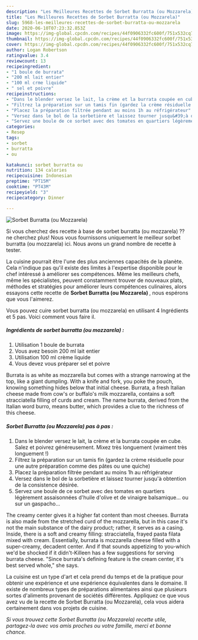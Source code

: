 ```yaml
---
description: "Les Meilleures Recettes de Sorbet Burratta (ou Mozzarela)"
title: "Les Meilleures Recettes de Sorbet Burratta (ou Mozzarela)"
slug: 5968-les-meilleures-recettes-de-sorbet-burratta-ou-mozzarela
date: 2020-06-10T07:23:32.853Z
image: https://img-global.cpcdn.com/recipes/44f0906332fc600f/751x532cq70/sorbet-burratta-ou-mozzarela-photo-principale-de-la-recette.jpg
thumbnail: https://img-global.cpcdn.com/recipes/44f0906332fc600f/751x532cq70/sorbet-burratta-ou-mozzarela-photo-principale-de-la-recette.jpg
cover: https://img-global.cpcdn.com/recipes/44f0906332fc600f/751x532cq70/sorbet-burratta-ou-mozzarela-photo-principale-de-la-recette.jpg
author: Logan Robertson
ratingvalue: 3.4
reviewcount: 13
recipeingredient:
- "1 boule de burrata"
- "200 ml lait entier"
- "100 ml crme liquide"
- " sel et poivre"
recipeinstructions:
- "Dans le blender versez le lait, la crème et la burrata coupée en cube. Salez et poivrez généreusement. Mixez très longuement (vraiment très longuement !)"
- "Filtrez la préparation sur un tamis fin (gardez la crème résiduelle pour une autre préparation comme des pâtes ou une quiche)"
- "Placez la préparation filtrée pendant au moins 1h au réfrigérateur"
- "Versez dans le bol de la sorbetière et laissez tourner jusqu&#39;à obtention de la consistence désirée."
- "Servez une boule de ce sorbet avec des tomates en quartiers légèrement assaisonnées d&#39;huile d&#39;olive et de vinaigre balsamique... ou sur un gaspacho..."
categories:
- Resep
tags:
- sorbet
- burratta
- ou

katakunci: sorbet burratta ou 
nutrition: 134 calories
recipecuisine: Indonesian
preptime: "PT15M"
cooktime: "PT43M"
recipeyield: "3"
recipecategory: Dinner

---
```



![Sorbet Burratta (ou Mozzarela)](https://img-global.cpcdn.com/recipes/44f0906332fc600f/751x532cq70/sorbet-burratta-ou-mozzarela-photo-principale-de-la-recette.jpg)

Si vous cherchez des recette à base de sorbet burratta (ou mozzarela) ?? ne cherchez plus! Nous vous fournissons uniquement le meilleur sorbet burratta (ou mozzarela) ici. Nous avons un grand nombre de recette à tester.

La cuisine pourrait être l'une des plus anciennes capacités de la planète. Cela n'indique pas qu'il existe des limites à l'expertise disponible pour le chef intéressé à améliorer ses compétences. Même les meilleurs chefs, même les spécialistes, peuvent constamment trouver de nouveaux plats, méthodes et stratégies pour améliorer leurs compétences culinaires, alors essayons cette recette de <strong> Sorbet Burratta (ou Mozzarela) </strong>, nous espérons que vous l'aimerez.

<!--inarticleads1-->

Vous pouvez cuire sorbet burratta (ou mozzarela) en utilisant 4 Ingrédients et 5 pas. Voici comment vous faire il.

##### Ingrédients de sorbet burratta (ou mozzarela) :

1. Utilisation 1 boule de burrata
1. Vous avez besoin 200 ml lait entier
1. Utilisation 100 ml crème liquide
1. Vous devez vous préparer  sel et poivre


Burrata is as white as mozzarella but comes with a strange narrowing at the top, like a giant dumpling. With a knife and fork, you poke the pouch, knowing something hides below that initial cheese. Burrata, a fresh Italian cheese made from cow&#39;s or buffalo&#39;s milk mozzarella, contains a soft stracciatella filling of curds and cream. The name burrata, derived from the Italian word burro, means butter, which provides a clue to the richness of this cheese. 

<!--inarticleads2-->

##### Sorbet Burratta (ou Mozzarela) pas à pas :

1. Dans le blender versez le lait, la crème et la burrata coupée en cube. Salez et poivrez généreusement. Mixez très longuement (vraiment très longuement !)
1. Filtrez la préparation sur un tamis fin (gardez la crème résiduelle pour une autre préparation comme des pâtes ou une quiche)
1. Placez la préparation filtrée pendant au moins 1h au réfrigérateur
1. Versez dans le bol de la sorbetière et laissez tourner jusqu&#39;à obtention de la consistence désirée.
1. Servez une boule de ce sorbet avec des tomates en quartiers légèrement assaisonnées d&#39;huile d&#39;olive et de vinaigre balsamique... ou sur un gaspacho...


The creamy center gives it a higher fat content than most cheeses. Burrata is also made from the stretched curd of the mozzarella, but in this case it&#39;s not the main substance of the dairy product; rather, it serves as a casing. Inside, there is a soft and creamy filling: stracciatella, frayed pasta filata mixed with cream. Essentially, burrata is mozzarella cheese filled with a super-creamy, decadent center. And if that sounds appetizing to you-which we&#39;d be shocked if it didn&#39;t-Killeen has a few suggestions for serving burrata cheese. &#34;Since burrata&#39;s defining feature is the cream center, it&#39;s best served whole,&#34; she says. 

<!--inarticleads1-->

<p>
La cuisine est un type d'art et cela prend du temps et de la pratique pour obtenir une expérience et une expérience équivalentes dans le domaine. Il existe de nombreux types de préparations alimentaires ainsi que plusieurs sortes d'aliments provenant de sociétés différentes. Appliquez ce que vous avez vu de la recette de Sorbet Burratta (ou Mozzarela), cela vous aidera certainement dans vos projets de cuisine.
</p>

<p>
<i>Si vous trouvez cette Sorbet Burratta (ou Mozzarela) recette utile, partagez-la avec vos amis proches ou votre famille, merci et bonne chance.</i>
</p>
